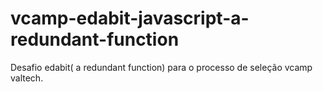 # vcamp-edabit-javascript-a-redundant-function
Desafio edabit( a redundant function) para o processo de seleção vcamp valtech.
